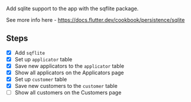 Add sqlite support to the app with the sqflite package.

See more info here - https://docs.flutter.dev/cookbook/persistence/sqlite


## Steps

- [x] Add `sqflite`
- [x] Set up `applicator` table
- [x] Save new applicators to the `applicator` table
- [x] Show all applicators on the Applicators page
- [x] Set up `customer` table
- [x] Save new customers to the `customer` table
- [ ] Show all customers on the Customers page
